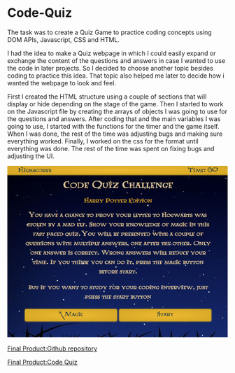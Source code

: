 # Code-Quiz

The task was to create a Quiz  Game to practice coding concepts using DOM APIs, Javascript, CSS and HTML.

I had the idea to make a Quiz webpage in which I could easily expand or exchange the content of the questions and answers in case I wanted to use the code in later projects. So I decided to choose another topic besides coding to practice this idea. That topic also helped me later to decide how i wanted the webpage to look and feel.

First I created the HTML structure using a couple of sections that will display or hide depending on the stage of the game. Then I started to work on the Javascript file by creating the arrays of objects I was going to use for the questions and answers. After coding that and the main variables I was going to use, I started with the functions for the timer and the game itself. When I was done, the rest of the time was adjusting bugs and making sure everything worked. Finally, I worked on the css for the format until everything was done. The rest of the time was spent on fixing bugs and adjusting the UI. 


![Screenshot of the webpage showing it working as expected](./assets/images/screenshot.png)

 [Final Product:Github repository](https://github.com/csancheze/Code-Quiz)

 [Final Product:Code Quiz](https://csancheze.github.io/Code-Quiz/)
